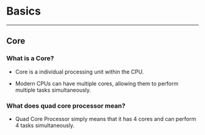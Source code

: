# Basics

---

## Core

### What is a Core?

- Core is a individual processing unit within the CPU.

- Modern CPUs can have multiple cores, allowing them to perform multiple tasks simultaneously.

### What does quad core processor mean?

- Quad Core Processor simply means that it has 4 cores and can perform 4 tasks simultaneously.
